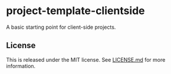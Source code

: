 # project-template-clientside

A basic starting point for client-side projects.


## License

This is released under the MIT license. See [LICENSE.md](LICENSE.md) for more information.
